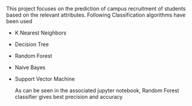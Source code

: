 This project focuses on the prediction of campus recruitment of students based on the relevant attributes.
Following Classification algorithms have been used
- K Nearest Neighbors
- Decision Tree
- Random Forest
- Naive Bayes
- Support Vector Machine


  As can be seen in the associated jupyter notebook, Random Forest classifier gives best precision and accuracy
